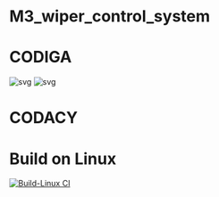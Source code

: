 # M3_wiper_control_system

# CODIGA
![svg](https://user-images.githubusercontent.com/102717322/168414165-dddf2cdd-fe65-455b-a9ee-d76562ede3b4.svg)
![svg](https://user-images.githubusercontent.com/102717322/168414180-53836dce-6430-46a4-ad9b-6bbc6bf262a5.svg)

# CODACY


# Build on Linux
[![Build-Linux CI](https://github.com/dhivyabharathi1437/M3_wiper_control_system/actions/workflows/build%20on%20linux.yml/badge.svg)](https://github.com/dhivyabharathi1437/M3_wiper_control_system/actions/workflows/build%20on%20linux.yml)
